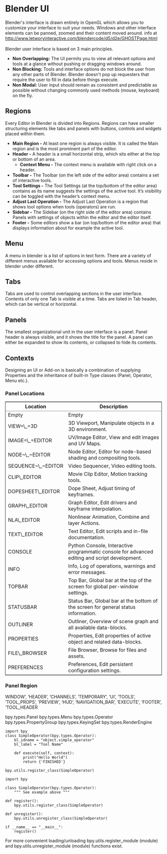 

# Blender UI

Blender's interface is drawn entirely in OpenGL which allows you to customize your interface to suit your needs. Windows and other interface elements can be panned, zoomed and their content moved around.
info at <http://www.letworyinteractive.com/blendercode/d5/d2e/GHOSTPage.html>
<br/>
<br/>
Blender user interface is based on 3 main principles.

-   **Non Overlapping:** The UI permits you to view all relevant options and tools at a glance without pushing or dragging windows around.
-   **Non Blocking:**  Tools and interface options do not block the user from any other parts of Blender. Blender doesn't pop up requesters that require the user to fill in data before things execute.
-   **Non Modal:** User input should remain as consistent and predictable as possible without changing commonly used methods (mouse, keyboard) on the fly.


## Regions

Every Editor in Blender is divided into Regions. Regions can have smaller structuring elements like tabs and panels with buttons, controls and widgets placed within them.

-   **Main Region -** At least one region is always visible. It is called the Main region and is the most prominent part of the editor.
-   **Header -** A header is a small horizontal strip, which sits either at the top or bottom of an area. 
    -   **Context Menu -** The context menu is available with right click on a header.
-   **Toolbar -** The Toolbar (on the left side of the editor area) contains a set of interactive tools.
-   **Tool Settings -** The Tool Settings (at the top/bottom of the editor area) contains as its name suggests the settings of the active tool. It’s visibility can be toggled with the header’s context menu.
-   **Adjust Last Operation -** The Adjust Last Operation is a region that shows tool options when tools (operators) are run.
-   **Sidebar -** The Sidebar (on the right side of the editor area) contains Panels with settings of objects within the editor and the editor itself.
-   **Footer -** Some editors show a bar (on top/bottom of the editor area) that displays information about for example the active tool.


## Menu

A menu in blender is a list of options in text form. There are a variety of different menus available for accessing options and tools.
Menus reside in blender under different.


## Tabs

Tabs are used to control overlapping sections in the user interface. Contents of only one Tab is visible at a time. Tabs are listed in Tab header, which can be vertical or horizontal.


## Panels

The smallest organizational unit in the user interface is a panel. Panel header is always visible, and it shows the title for the panel. A panel can either be expanded to show its contents, or collapsed to hide its contents.


## Contexts

Designing an UI or Add-on is basically a combination of supplying Properties and the inheritance of built-in Type classes (Panel, Operator, Menu etc.).


### Panel Locations

<table border="2" cellspacing="0" cellpadding="6" rules="groups" frame="hsides">


<colgroup>
<col  class="org-left" />

<col  class="org-left" />
</colgroup>
<thead>
<tr>
<th scope="col" class="org-left">Location</th>
<th scope="col" class="org-left">Description</th>
</tr>
</thead>

<tbody>
<tr>
<td class="org-left">Empty</td>
<td class="org-left">Empty</td>
</tr>


<tr>
<td class="org-left">VIEW=\_=3D</td>
<td class="org-left">3D Viewport, Manipulate objects in a 3D environment.</td>
</tr>


<tr>
<td class="org-left">IMAGE=\_=EDITOR</td>
<td class="org-left">UV/Image Editor, View and edit images and UV Maps.</td>
</tr>


<tr>
<td class="org-left">NODE~\_~EDITOR</td>
<td class="org-left">Node Editor, Editor for node-based shading and compositing tools.</td>
</tr>


<tr>
<td class="org-left">SEQUENCE~\_~EDITOR</td>
<td class="org-left">Video Sequencer, Video editing tools.</td>
</tr>


<tr>
<td class="org-left">CLIP\_EDITOR</td>
<td class="org-left">Movie Clip Editor, Motion tracking tools.</td>
</tr>


<tr>
<td class="org-left">DOPESHEET\_EDITOR</td>
<td class="org-left">Dope Sheet, Adjust timing of keyframes.</td>
</tr>


<tr>
<td class="org-left">GRAPH\_EDITOR</td>
<td class="org-left">Graph Editor, Edit drivers and keyframe interpolation.</td>
</tr>


<tr>
<td class="org-left">NLA\_EDITOR</td>
<td class="org-left">Nonlinear Animation, Combine and layer Actions.</td>
</tr>


<tr>
<td class="org-left">TEXT\_EDITOR</td>
<td class="org-left">Text Editor, Edit scripts and in-file documentation.</td>
</tr>


<tr>
<td class="org-left">CONSOLE</td>
<td class="org-left">Python Console, Interactive programmatic console for advanced editing and script development.</td>
</tr>


<tr>
<td class="org-left">INFO</td>
<td class="org-left">Info, Log of operations, warnings and error messages.</td>
</tr>


<tr>
<td class="org-left">TOPBAR</td>
<td class="org-left">Top Bar, Global bar at the top of the screen for global per-window settings.</td>
</tr>


<tr>
<td class="org-left">STATUSBAR</td>
<td class="org-left">Status Bar, Global bar at the bottom of the screen for general status information.</td>
</tr>


<tr>
<td class="org-left">OUTLINER</td>
<td class="org-left">Outliner, Overview of scene graph and all available data-blocks.</td>
</tr>


<tr>
<td class="org-left">PROPERTIES</td>
<td class="org-left">Properties, Edit properties of active object and related data-blocks.</td>
</tr>


<tr>
<td class="org-left">FILE\_BROWSER</td>
<td class="org-left">File Browser, Browse for files and assets.</td>
</tr>


<tr>
<td class="org-left">PREFERENCES</td>
<td class="org-left">Preferences, Edit persistent configuration settings.</td>
</tr>
</tbody>
</table>


### Panel Region

WINDOW’, ‘HEADER’, ‘CHANNELS’, ‘TEMPORARY’, ‘UI’, ‘TOOLS’, ‘TOOL\_PROPS’, ‘PREVIEW’, ‘HUD’, ‘NAVIGATION\_BAR’, ‘EXECUTE’, ‘FOOTER’, ‘TOOL\_HEADER

bpy.types.Panel
bpy.types.Menu
bpy.types.Operator
bpy.types.PropertyGroup
bpy.types.KeyingSet
bpy.types.RenderEngine

    import bpy
    class SimpleOperator(bpy.types.Operator):
        bl_idname = "object.simple_operator"
        bl_label = "Tool Name"
    
        def execute(self, context):
            print("Hello World")
            return {'FINISHED'}
    
    bpy.utils.register_class(SimpleOperator)

    import bpy
    
    class SimpleOperator(bpy.types.Operator):
        """ See example above """
    
    def register():
        bpy.utils.register_class(SimpleOperator)
    
    def unregister():
        bpy.utils.unregister_class(SimpleOperator)
    
    if __name__ == "__main__":
        register()

For more convenient loading/unloading bpy.utils.register\_module (module) and bpy.utils.unregister\_module (module) functions exist.

